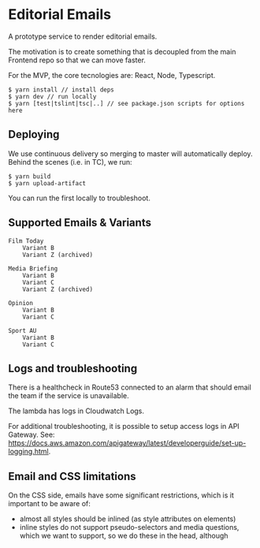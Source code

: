 # Editorial Emails

A prototype service to render editorial emails.

The motivation is to create something that is decoupled from the main Frontend
repo so that we can move faster.

For the MVP, the core tecnologies are: React, Node, Typescript.

    $ yarn install // install deps
    $ yarn dev // run locally
    $ yarn [test|tslint|tsc|..] // see package.json scripts for options here

## Deploying

We use continuous delivery so merging to master will automatically deploy.
Behind the scenes (i.e. in TC), we run:

    $ yarn build
    $ yarn upload-artifact

You can run the first locally to troubleshoot.

## Supported Emails & Variants

    Film Today
        Variant B
        Variant Z (archived)

    Media Briefing
        Variant B
        Variant C
        Variant Z (archived)

    Opinion
        Variant B
        Variant C

    Sport AU
        Variant B
        Variant C

## Logs and troubleshooting

There is a healthcheck in Route53 connected to an alarm that should email the
team if the service is unavailable.

The lambda has logs in Cloudwatch Logs.

For additional troubleshooting, it is possible to setup access logs in API
Gateway. See:
https://docs.aws.amazon.com/apigateway/latest/developerguide/set-up-logging.html.

## Email and CSS limitations

On the CSS side, emails have some significant restrictions, which is it
important to be aware of:

-   almost all styles should be inlined (as style attributes on elements)
-   inline styles do not support pseudo-selectors and media questions, which we
    want to support, so we do these in the head, although <style> in the head is
    not universally supported
-   modern layout approaches (flex/grid) are not supported so stick to tables
-   there are various limitations about where you can use padding

Specifically, for layout:

-   only use tables for layout
-   set width on `table` elements
-   set padding on `td` elements
-   avoid margin (it is unreliable on some older Outlook versions)
-   you can do 'responsive design' by using the 'fluid hybrid' technique (see
    [here](https://www.emailonacid.com/blog/article/email-development/a-fluid-hybrid-design-primer/)).
    Essentially, you use nested tables with `width: 100%` and `max-width: 100px`
    (e.g.). Note, a hack is required for Outlook.

To help stick to these, specific typings have been added to constrain CSS
property use - for example `tableCSS`, which differs from `tdCSS` and so on. See
the `css.ts` file for all available here.

Useful reading:

-   https://www.campaignmonitor.com/css/
-   https://www.emailonacid.com/blog/article/email-development/how-to-code-emails-for-outlook-2016/
-   https://www.emailonacid.com/blog/article/email-development/a-fluid-hybrid-design-primer/
-   https://www.theguardian.com/email/film-today
-   https://github.com/guardian/frontend/blob/master/docs/03-dev-howtos/17-working-with-emails.md#email-rendering

Useful snippets with bug fixes for different email clients:

-   https://litmus.com/community/snippets

## Special fixes

Fix #1 - Lotus Notes 8.5 - missing background-color in the footer section.

To fix the problem with the missing background-color on Lotus Notes 8.5, we had to remove inline CSS style which
was setting a 'background-color' to '#333333' and move this styling to 'bgcolor' attribute.
According to Campaign Monitor CSS support (https://www.campaignmonitor.com/css/color-background/background-color/)
background-color is partially supported on the table, which would normally work correctly. However, in the inline styles we were also
adding styles for 'background-repeat', 'background-position' and 'background-image', and all of the above inline styles are not supported in Lotus Notes 8.5.
Because of that, Lotus Notes 8.5 was stripping out all of the inline styles, including 'background-color', which would normally work fine.

More details on the PR can be found here: https://github.com/guardian/editorial-emails/pull/16
